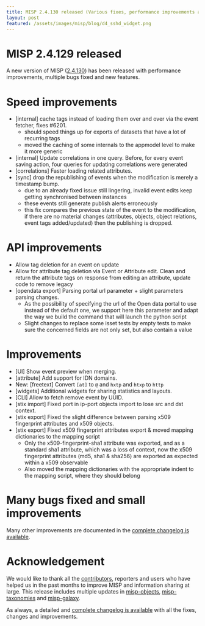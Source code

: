 ```yaml
---
title: MISP 2.4.130 released (Various fixes, performance improvements and new features)
layout: post
featured: /assets/images/misp/blog/d4_sshd_widget.png
---
```


# MISP 2.4.129 released

A new version of MISP ([2.4.130](https://github.com/MISP/MISP/tree/v2.4.130)) has been released with performance improvements, multiple bugs fixed and new features.

# Speed improvements

- [internal] cache tags instead of loading them over and over via the
  event fetcher, fixes #6201.
  - should speed things up for exports of datasets that have a lot of recurring tags
  - moved the caching of some internals to the appmodel level to make it more generic
- [internal] Update correlations in one query.
  Before, for every event saving action, four queries for updating correlations were generated
- [correlations] Faster loading related attributes.
- [sync] drop the republishing of events when the modification is merely
  a timestamp bump.
  - due to an already fixed issue still lingering, invalid event edits keep getting synchronised between instances
  - these events still generate publish alerts erroneously
  - this fix compares the previous state of the event to the modification, if there are no material changes (attributes, objects, object relations, event tags added/updated) then the publishing is dropped.

# API improvements

- Allow tag deletion for an event on update
- Allow for attribute tag deletion via Event or Attribute edit. Clean and return the attribute tags on response from editing an attribute, update code to remove legacy
- [opendata export] Parsing portal url parameter + slight parameters
  parsing changes.
  - As the possibility of specifying the url of the
    Open data portal to use instead of the default
    one, we support here this parameter and adapt
    the way we build the command that will launch
    the python script
  - Slight changes to replace some isset tests by
    empty tests to make sure the concerned fields
    are not only set, but also contain a value

# Improvements

- [UI] Show event preview when merging.
- [attribute] Add support for IDN domains.
- New: [freetext] Convert `[at]` to `@` and `hxtp` and `htxp` to `http`
- [widgets] Additional widgets for sharing statistics and layouts.
- [CLI] Allow to fetch remove event by UUID.
- [stix import] Fixed port in ip-port objects import to lose src and dst
  context.
- [stix export] Fixed the slight difference between parsing x509
  fingerprint attributes and x509 objects.
- [stix export] Fixed x509 fingerprint attributes export & moved mapping
  dictionaries to the mapping script
  - Only the x509-fingerprint-sha1 attribute was
    exported, and as a standard sha1 attribute,
    which was a loss of context, now the x509
    fingerprint attributes (md5, sha1 & sha256) are
    exported as expected within a x509 observable
  - Also moved the mapping dictionaries with the
    appropriate indent to the mapping script, where
    they should belong

# Many bugs fixed and small improvements

Many other improvements are documented in the [complete changelog is available](https://www.misp-project.org/Changelog.txt).

# Acknowledgement

We would like to thank all the [contributors](https://www.misp-project.org/contributors), reporters and users who have helped us in the past months to improve MISP and information sharing at large. This release includes multiple updates in [misp-objects](https://www.misp-project.org/objects.html), [misp-taxonomies](https://www.misp-project.org/taxonomies.html) and [misp-galaxy](https://www.misp-project.org/galaxy.html).

As always, a detailed and [complete changelog is available](https://www.misp-project.org/Changelog.txt) with all the fixes, changes and improvements.


